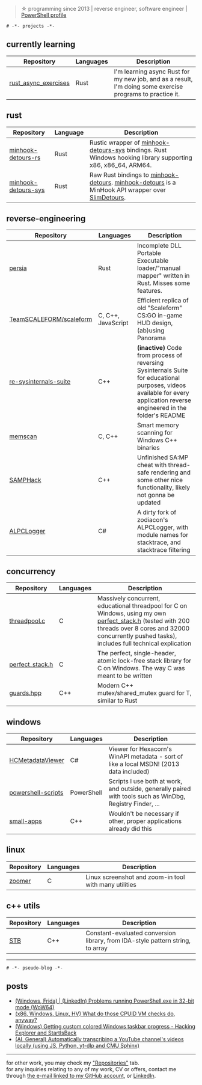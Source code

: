 > ☆ programming since 2013 | reverse engineer, software engineer | [PowerShell profile](https://github.com/cristeigabriel/PowerShell-Profile)

`# -*- projects -*-`

## currently learning
| Repository | Languages | Description |
| - | - | - |
| [rust_async_exercises](https://github.com/cristeigabriela/rust_async_exercises) | Rust | I'm learning async Rust for my new job, and as a result, I'm doing some exercise programs to practice it. |

## rust
| Repository | Language | Description |
| - | - | - |
| [minhook-detours-rs](https://github.com/metalbear-co/minhook-detours-rs) | Rust | Rustic wrapper of [minhook-detours-sys](https://github.com/cristeigabriela/minhook-detours-sys) bindings. Rust Windows hooking library supporting x86, x86_64, ARM64. |
| [minhook-detours-sys](https://github.com/metalbear-co/minhook-detours-sys) | Rust | Raw Rust bindings to [minhook-detours](https://github.com/m417z/minhook-detours). [minhook-detours](https://github.com/m417z/minhook-detours) is a MinHook API wrapper over [SlimDetours](https://github.com/KNSoft/KNSoft.SlimDetours). |

## reverse-engineering
| Repository | Languages | Description |
| - | - | - |
| [persia](https://github.com/cristeigabriela/persia) | Rust | Incomplete DLL Portable Executable loader/"manual mapper" written in Rust. Misses some features. |
| [TeamSCALEFORM/scaleform](https://github.com/TeamSCALEFORM/scaleform) | C, C++, JavaScript | Efficient replica of old "Scaleform" CS:GO in-game HUD design, (ab)using Panorama |
| [re-sysinternals-suite](https://github.com/cristeigabriela/re-sysinternals-suite) | C++ | **(inactive)** Code from process of reversing Sysinternals Suite for educational purposes, videos available for every application reverse engineered in the folder's README |
| [memscan](https://github.com/cristeigabriela/memscan) | C, C++ | Smart memory scanning for Windows C++ binaries |
| [SAMPHack](https://github.com/cristeigabriela/SAMPHack) | C++ | Unfinished SA:MP cheat with thread-safe rendering and some other nice functionality, likely not gonna be updated |
| [ALPCLogger](https://github.com/cristeigabriela/ALPCLogger) | C# | A dirty fork of zodiacon's ALPCLogger, with module names for stacktrace, and stacktrace filtering |


## concurrency
| Repository | Languages | Description |
| - | - | - |
| [threadpool.c](https://github.com/cristeigabriela/threadpool.c/tree/main) | C | Massively concurrent, educational threadpool for C on Windows, using my own [perfect_stack.h](https://github.com/cristeigabriela/perfect_stack.h) (tested with 200 threads over 8 cores and 32000 concurrently pushed tasks), includes full technical explication |
| [perfect_stack.h](https://github.com/cristeigabriela/perfect_stack.h) | C | The perfect, single-header, atomic lock-free stack library for C on Windows. The way C was meant to be written |
| [guards.hpp](https://github.com/cristeigabriela/guards.hpp) | C++ | Modern C++ mutex/shared_mutex guard for T, similar to Rust |

## windows
| Repository | Languages | Description |
| - | - | - |
| [HCMetadataViewer](https://github.com/cristeigabriela/HCMetadataViewer) | C# |  Viewer for Hexacorn's WinAPI metadata - sort of like a local MSDN! (2013 data included)  |
| [powershell-scripts](https://github.com/cristeigabriela/powershell-scripts) | PowerShell | Scripts I use both at work, and outside, generally paired with tools such as WinDbg, Registry Finder, ... |
| [small-apps](https://github.com/cristeigabriela/small-apps) | C++ | Wouldn't be necessary if other, proper applications already did this |

## linux
| Repository | Languages | Description |
| - | - | - |
| [zoomer](https://github.com/cristeigabriela/zoomer) | C | Linux screenshot and zoom-in tool with many utilities |

## c++ utils
| Repository | Languages | Description |
| - | - | - |
| [STB](https://github.com/cristeigabriela/STB) | C++ | Constant-evaluated conversion library, from IDA-style pattern string, to array |

---

`# -*- pseudo-blog -*-`
## posts
- [(Windows, Frida) | (LinkedIn) Problems running PowerShell.exe in 32-bit mode (WoW64)](https://www.linkedin.com/feed/update/urn:li:activity:7304000902539939840/) 
- [(x86, Windows, Linux, HV) What do those CPUID VM checks do, anyway?](https://gist.github.com/cristeigabriela/1fd1cc3c81c966a5feef8fde97d170ef)
- [(Windows) Getting custom colored Windows taskbar progress - Hacking Explorer and StartIsBack](https://gist.github.com/cristeigabriela/9dad75f1f71c57850c31a5349fd12c33)
- [(AI, General) Automatically transcribing a YouTube channel's videos locally (using JS, Python, yt-dlp and CMU Sphinx)](https://gist.github.com/cristeigabriela/62ac644c090b77a0c6bbd3fa07bf9b66)

---

for other work, you may check my ["Repositories"](https://github.com/cristeigabriela?tab=repositories) tab.<br>
for any inquiries relating to any of my work, CV or offers, contact me through [the e-mail linked to my GitHub account](cristei.g772@gmail.com), or [LinkedIn](https://www.linkedin.com/in/cristeigabriela/).
